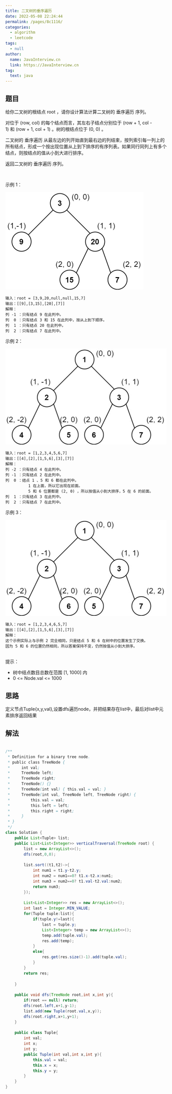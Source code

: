 ```yaml
---
title: 二叉树的垂序遍历
date: 2022-05-08 22:24:44
permalink: /pages/8c1116/
categories: 
  - algorithm
  - leetcode
tags: 
  - null
author: 
  name: JavaInterview.cn
  link: https://JavaInterview.cn
tag: 
  text: java
---
```



## 题目
给你二叉树的根结点 root ，请你设计算法计算二叉树的 垂序遍历 序列。

对位于 (row, col) 的每个结点而言，其左右子结点分别位于 (row + 1, col - 1) 和 (row + 1, col + 1) 。树的根结点位于 (0, 0) 。

二叉树的 垂序遍历 从最左边的列开始直到最右边的列结束，按列索引每一列上的所有结点，形成一个按出现位置从上到下排序的有序列表。如果同行同列上有多个结点，则按结点的值从小到大进行排序。

返回二叉树的 垂序遍历 序列。

 

示例 1：

![](../../../media/pictures/leetcode/vtree1.jpeg)

    输入：root = [3,9,20,null,null,15,7]
    输出：[[9],[3,15],[20],[7]]
    解释：
    列 -1 ：只有结点 9 在此列中。
    列  0 ：只有结点 3 和 15 在此列中，按从上到下顺序。
    列  1 ：只有结点 20 在此列中。
    列  2 ：只有结点 7 在此列中。
示例 2：

![](../../../media/pictures/leetcode/vtree2.jpeg)

    输入：root = [1,2,3,4,5,6,7]
    输出：[[4],[2],[1,5,6],[3],[7]]
    解释：
    列 -2 ：只有结点 4 在此列中。
    列 -1 ：只有结点 2 在此列中。
    列  0 ：结点 1 、5 和 6 都在此列中。
              1 在上面，所以它出现在前面。
              5 和 6 位置都是 (2, 0) ，所以按值从小到大排序，5 在 6 的前面。
    列  1 ：只有结点 3 在此列中。
    列  2 ：只有结点 7 在此列中。
示例 3：

![](../../../media/pictures/leetcode/vtree3.jpeg)
    
    输入：root = [1,2,3,4,6,5,7]
    输出：[[4],[2],[1,5,6],[3],[7]]
    解释：
    这个示例实际上与示例 2 完全相同，只是结点 5 和 6 在树中的位置发生了交换。
    因为 5 和 6 的位置仍然相同，所以答案保持不变，仍然按值从小到大排序。
     

提示：

- 树中结点数目总数在范围 [1, 1000] 内
- 0 <= Node.val <= 1000



## 思路

定义节点Tuple{x,y,val},设置dfs遍历node，并把结果存在list中，最后对list中元素排序返回结果


## 解法
```java

/**
 * Definition for a binary tree node.
 * public class TreeNode {
 *     int val;
 *     TreeNode left;
 *     TreeNode right;
 *     TreeNode() {}
 *     TreeNode(int val) { this.val = val; }
 *     TreeNode(int val, TreeNode left, TreeNode right) {
 *         this.val = val;
 *         this.left = left;
 *         this.right = right;
 *     }
 * }
 */
class Solution {
    public List<Tuple> list;
    public List<List<Integer>> verticalTraversal(TreeNode root) {
        list = new ArrayList<>();
        dfs(root,0,0);

        list.sort((t1,t2)->{
            int num1 = t1.y-t2.y;
            int num2 = num1==0? t1.x-t2.x:num1;
            int num3 = num2==0? t1.val-t2.val:num2;
            return num3;
        });

        List<List<Integer>> res = new ArrayList<>();
        int last = Integer.MIN_VALUE;
        for(Tuple tuple:list){
            if(tuple.y!=last){
                last = tuple.y;
                List<Integer> temp = new ArrayList<>();
                temp.add(tuple.val);
                res.add(temp);
            }
            else{
                res.get(res.size()-1).add(tuple.val);
            }
        }
        return res;

    }

    public void dfs(TreeNode root,int x,int y){
        if(root == null) return;
        dfs(root.left,x+1,y-1);
        list.add(new Tuple(root.val,x,y));
        dfs(root.right,x+1,y+1);
    }

    public class Tuple{
        int val;
        int x;
        int y;
        public Tuple(int val,int x,int y){
            this.val = val;
            this.x = x;
            this.y = y;
        }
    }
}
```